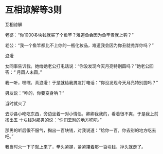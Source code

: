 # 互相谅解等3则

互相谅解 

老婆：“你1000多块钱就买了个鱼竿？难道鱼会因为鱼竿贵就上钩？” 

老公：“我一个鱼竿都比不上你的一瓶化妆品，难道我会因为你丑就抛弃你吗？” 

浪漫 

女同事告诉我，她给她老公打电话说：“你没发现今天月亮特别圆吗？”她老公回答：“ 月圆人未圆。” 

我一听，嘿嘿，真浪漫！于是就给我男友打电话：“你没发现今天月亮特别圆吗？” 

男友说：“咋的，你要变身呐？” 

当时就火了 

去沙县小吃吃东西，旁边坐着一对小情侣，卿卿我我的，看着很不爽，于是我上前掏出五 十块钱对那男的说：“你们去别的地方吃吧。” 

那男的听后很不服气，掏出一百块钱，对我说道：“给你一百，你去别的地方吃去吧。” 

我当时火一下子就上来了，拳头紧握，紧紧攥着那一百块钱，掉头就走了。